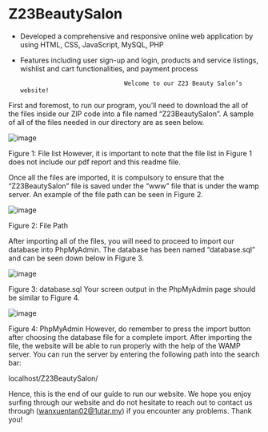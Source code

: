 # Z23BeautySalon
- Developed a comprehensive and responsive online web application by using HTML, CSS, JavaScript, MySQL, PHP <br>
- Features including user sign-up and login, products and service listings, wishlist and cart functionalities, and payment process

                                   Welcome to our Z23 Beauty Salon’s website!

First and foremost, to run our program, you’ll need to download the all of the files inside our ZIP code into a file named “Z23BeautySalon”. A sample of all of the files needed in our directory are as seen below.

 ![image](https://github.com/wanxuen/Z23BeautySalon/assets/164967962/ce101a8b-9aa1-4931-adae-3d023694b5d8)

Figure 1: File list
However, it is important to note that the file list in Figure 1 does not include our pdf report and this readme file.

Once all the files are imported, it is compulsory to ensure that the “Z23BeautySalon” file is saved under the “www” file that is under the wamp server. An example of the file path can be seen in Figure 2. 
 
 ![image](https://github.com/wanxuen/Z23BeautySalon/assets/164967962/8bf9f01f-7bbd-4d8c-912d-b2080ed8abd0)

Figure 2: File Path

After importing all of the files, you will need to proceed to import our database into PhpMyAdmin. The database has been named “database.sql” and can be seen down below in Figure 3.

 ![image](https://github.com/wanxuen/Z23BeautySalon/assets/164967962/14d08b87-c281-4c82-90d3-c077145de114)

Figure 3: database.sql
Your screen output in the PhpMyAdmin page should be similar to Figure 4.

 ![image](https://github.com/wanxuen/Z23BeautySalon/assets/164967962/92ec9fad-4969-471c-a3d8-44b4c74a2759)

Figure 4: PhpMyAdmin
However, do remember to press the import button after choosing the database file for a complete import. After importing the file, the website will be able to run properly with the help of the WAMP server. You can run the server by entering the following path into the search bar:

localhost/Z23BeautySalon/

Hence, this is the end of our guide to run our website. We hope you enjoy surfing through our website and do not hesitate to reach out to contact us through (wanxuentan02@1utar.my)  if you encounter any problems. Thank you!

